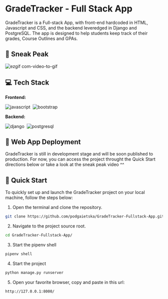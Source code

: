 # GradeTracker - Full Stack App


GradeTracker is a Full-stack App, with front-end hardcoded in HTML, Javascript and CSS, and the backend  leveredged in Django and PostgreSQL. The app is designed to help students keep track of their grades, Course Outlines and GPAs.


## 🙈  Sneak Peak
![ezgif com-video-to-gif](https://github.com/podgaietska/GradeTracker-Fullstack-App/assets/113950195/31e9e49b-a85e-4f18-b5b7-ded2d3b947a6)


## 💻  Tech Stack
**Frontend:**

![javascript](https://img.shields.io/badge/JavaScript-323330?style=for-the-badge&logo=javascript&logoColor=F7DF1E)&nbsp;
![bootstrap](https://img.shields.io/badge/Bootstrap-563D7C?style=for-the-badge&logo=bootstrap&logoColor=white)&nbsp;

**Backend:**

![django](https://img.shields.io/badge/Django-092E20?style=for-the-badge&logo=django&logoColor=green)&nbsp;
![postgresql](https://img.shields.io/badge/PostgreSQL-316192?style=for-the-badge&logo=postgresql&logoColor=white)&nbsp;


## 🚀 Web App Deployment
GradeTracker is still in development stage and will be soon published to production. For now, you can access the project throught the Quick Start directions below or take a look at the sneak peak video ^^

## 🏃 Quick Start

To quickly set up and launch the GradeTracker project on your local machine, follow the steps below:

1. Open the terminal and clone the repository.

```bash
git clone https://github.com/podgaietska/GradeTracker-Fullstack-App.git
```

2. Navigate to the project source root.

```bash
cd GradeTracker-Fullstack-App/
```

3. Start the pipenv shell

```bash
pipenv shell
```

4. Start the project 

```bash
python manage.py runserver
```

5. Open your favorite browser, copy and paste in this url: 

```bash
http://127.0.0.1:8000/
```
